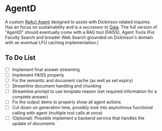 # AgentD
A custom [ReAct Agent](https://arxiv.org/abs/2210.03629) designed to assist with Dickinson related inquires. Has an focus on sustainability and is a successor to [Gaia](https://github.com/WarpWing/GreenQuestChat/tree/main). The full version of "AgentD" should eventually come with a RAG tool (FAISS), Agent Tools (For Faculty Search and broader Web Search grounded on Dickinson's domain with an eventual LFU caching implementation.)

## To Do List
- [ ] Implement final answer streaming
- [ ] Implement FAISS properly
- [ ] Fix the semantic and document cache (as well as set expiry)
- [ ] Streamline document handling and chunking
- [ ] Streamline prompt to use template reason (set required information for a complete answer)
- [ ] Fix the output demo to properly show all agent actions
- [ ] Cut down on generation time, possibly look into asynchrous functional calling with agent (multiple tool calls at once)
- [ ] (Optional): Possible implement a backend service that handles the update of documents
